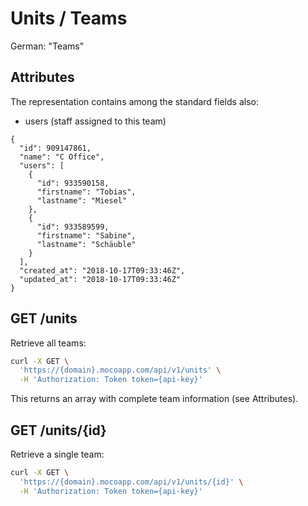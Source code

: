 # Units / Teams

German: "Teams"

## Attributes

The representation contains among the standard fields also:

- users (staff assigned to this team)

```json5
{
  "id": 909147861,
  "name": "C Office",
  "users": [
    {
      "id": 933590158,
      "firstname": "Tobias",
      "lastname": "Miesel"
    },
    {
      "id": 933589599,
      "firstname": "Sabine",
      "lastname": "Schäuble"
    }
  ],
  "created_at": "2018-10-17T09:33:46Z",
  "updated_at": "2018-10-17T09:33:46Z"
}
```

## GET /units

Retrieve all teams:

```bash
curl -X GET \
  'https://{domain}.mocoapp.com/api/v1/units' \
  -H 'Authorization: Token token={api-key}'
```

This returns an array with complete team information (see Attributes).

## GET /units/{id}

Retrieve a single team:

```bash
curl -X GET \
  'https://{domain}.mocoapp.com/api/v1/units/{id}' \
  -H 'Authorization: Token token={api-key}'
```
